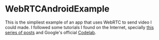 # WebRTCAndroidExample
This is the simpliest example of an app that uses WebRTC to send video I could made. I followed some tutorials I found on the Internet,
specially [this series of posts](https://vivekc.xyz/getting-started-with-webrtc-for-android-daab1e268ff4) and Google's official [Codelab](https://codelabs.developers.google.com/codelabs/webrtc-web/#0).
